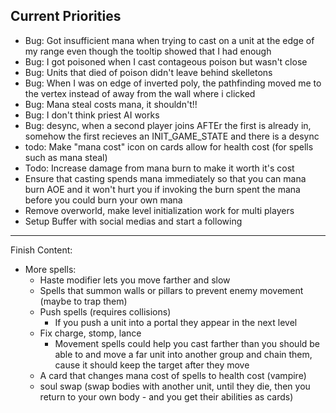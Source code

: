 ## Current Priorities
- Bug: Got insufficient mana when trying to cast on a unit at the edge of my range even though the tooltip showed that I had enough
- Bug: I got poisoned when I cast contageous poison but wasn't close
- Bug: Units that died of poison didn't leave behind skelletons
- Bug: When I was on edge of inverted poly, the pathfinding moved me to the vertex instead of away from the wall where i clicked
- Bug: Mana steal costs mana, it shouldn't!!
- Bug: I don't think priest AI works
- Bug: desync, when a second player joins AFTEr the first is already in, somehow the first recieves an INIT_GAME_STATE and there is a desync
- todo: Make "mana cost" icon on cards allow for health cost (for spells such as mana steal)
- Todo: Increase damage from mana burn to make it worth it's cost
- Ensure that casting spends mana immediately so that you can mana burn AOE and it won't hurt you if invoking the burn spent the mana before you could burn your own mana
- Remove overworld, make level initialization work for multi players
- Setup Buffer with social medias and start a following
---
Finish Content:
- More spells:
    - Haste modifier lets you move farther and slow
    - Spells that summon walls or pillars to prevent enemy movement (maybe to trap them)
    - Push spells (requires collisions)
        - If you push a unit into a portal they appear in the next level
    - Fix charge, stomp, lance
        - Movement spells could help you cast farther than you should be able to and move a far unit into another group and chain them, cause it should keep the target after they move
    - A card that changes mana cost of spells to health cost (vampire)
    - soul swap (swap bodies with another unit, until they die, then you return to your own body - and you get their abilities as cards)